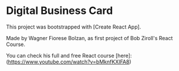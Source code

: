# Digital Business Card

This project was bootstrapped with [Create React App].

Made by Wagner Fiorese Bolzan, as first project of Bob Ziroll's React Course.

You can check his full and free React course [here]:(https://www.youtube.com/watch?v=bMknfKXIFA8) 
